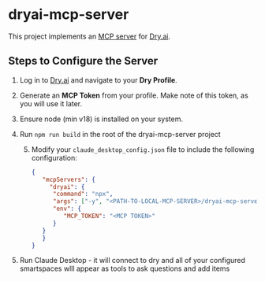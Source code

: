 # dryai-mcp-server

This project implements an [MCP server](https://spec.modelcontextprotocol.io/) for [Dry.ai](https://dry.ai).

## Steps to Configure the Server

1. Log in to [Dry.ai](https://dry.ai) and navigate to your **Dry Profile**.

2. Generate an **MCP Token** from your profile. Make note of this token, as you will use it later.

3. Ensure node (min v18) is installed on your system.

4. Run `npm run build` in the root of the dryai-mcp-server project 

   5. Modify your `claude_desktop_config.json` file to include the following configuration:

      ```json
      {
         "mcpServers": {
           "dryai": {
            "command": "npx",
            "args": ["-y", "<PATH-TO-LOCAL-MCP-SERVER>/dryai-mcp-server"],
            "env": {
               "MCP_TOKEN": "<MCP TOKEN>"
            }
         }
         }
      }
      ```

6. Run Claude Desktop - it will connect to dry and all of your configured smartspaces wlll appear as tools to ask questions and add items


